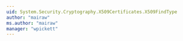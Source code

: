 ```yaml
---
uid: System.Security.Cryptography.X509Certificates.X509FindType
author: "mairaw"
ms.author: "mairaw"
manager: "wpickett"
---
```

